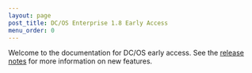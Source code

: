 ```yaml
---
layout: page
post_title: DC/OS Enterprise 1.8 Early Access
menu_order: 0
---
```


Welcome to the documentation for DC/OS early access. See the [release notes](/administration/release-notes/enterprise-edition/1-8/) for more information on new features. 